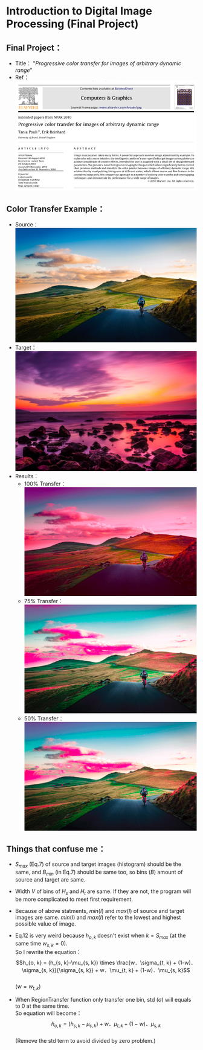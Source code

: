 # Introduction to Digital Image Processing (Final Project)

## Final Project：
- Title：
    "<i>Progressive color transfer for images of arbitrary dynamic range</i>"
- Ref：<br>
    ![](image.png)


## Color Transfer Example：
- Source： ![](source/source_01.jpg)
- Target： ![](target/target_01.jpg)
- Results：
    - 100% Transfer： ![](output/ColorTransfer_perc100.png)
    - 75% Transfer： ![](output/ColorTransfer_perc75.png)
    - 50% Transfer： ![](output/ColorTransfer_perc50.png)


## Things that confuse me：
- $S_{max}$ (Eq.7) of source and target images (histogram) should be the same,
and $B_{min}$ (in Eq.7) should be same too, so bins ($B$) amount of source and target are same.

- Width $V$ of bins of $H_s$ and $H_t$ are same. If they are not, the program will be more complicated to meet first requirement.

- Because of above statments, $min(I)$ and $max(I)$ of source and target images are same. $min(I)$ and $max(I)$ refer to the lowest and highest possible value of image.

- Eq.12 is very weird because $h_{o, k}$ doesn't exist when $k = S_{max}$ (at the same time $w_{s, k} = 0$). <br> So I rewrite the equation：
$$h_{o, k} = (h_{s, k}-\mu_{s, k}) \times \frac{w．\sigma_{t, k} + (1-w)．\sigma_{s, k}}{\sigma_{s, k}} + w．\mu_{t, k} + (1-w)．\mu_{s, k}$$ <br> ($w = w_{t, k}$)

- When RegionTransfer function only transfer one bin, std ($\sigma$) will equals to 0 at the same time. <br> So equation will become： $$h_{o, k} = (h_{s, k}-\mu_{s, k}) + w．\mu_{t, k} + (1-w)．\mu_{s, k}$$ <br> (Remove the std term to avoid divided by zero problem.)

